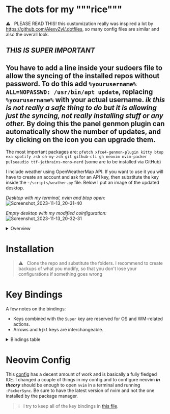 # The dots for my """rice"""
⚠️ &nbsp; PLEASE READ THIS! this customization really was inspired a lot by https://github.com/AlexvZyl/.dotfiles, so many config files are similar and also the overall look.

***THIS IS SUPER IMPORTANT***
----------------------------------------
You have to add a line inside your sudoers file to allow the syncing of the installed repos without password. To do this add
`%yourusername% ALL=NOPASSWD: /usr/bin/apt update`, replacing `%yourusername%` with your actual username. *ik this is not really a safe thing to do but it is allowing just the syncing, not really installing stuff or any other.*
By doing this the panel genmon plugin can automatically show the number of updates, and by clicking on the icon you can upgrade them.
----------------------------------------

The most important packages are:
`pfetch xfce4-genmon-plugin kitty btop exa spotify zsh oh-my-zsh git github-cli gh neovim nvim-packer pulseaudio ttf-jetbrains-mono-nerd` (some are to be installed via GitHub)

I include weather using OpenWeatherMap API. If you want to use it you will have to create an account and ask for an API key, then substitute the key inside the `~/scripts/weather.py` file.
Below I put an image of the updated desktop.

*Desktop with my terminal, nvim and btop open:*
![Screenshot_2023-11-13_20-31-40](https://github.com/k0ruy/dots/assets/71659265/5c04fca6-8657-4255-9d7a-6bd2a94351dc)

*Empty desktop with my modified coinfiguration:*
![Screenshot_2023-11-13_20-32-31](https://github.com/k0ruy/dots/assets/71659265/464d0b56-8727-43bd-a593-a7015a443ef0)

<details>

<summary>Overview</summary>

</br>

Wallpapers can be found at [this ImageGoNord repo](https://github.com/linuxdotexe/nordic-wallpapers) (they "norded" some nice wallpapers) and [locally](https://github.com/k0ruy/dots/tree/main/wallpapers).

</details>

# Installation

> ⚠️ &nbsp; Clone the repo and substitute the folders. I recommend to create backups of what you modify, so that you don't lose your configurations if something goes wrong

# Key Bindings

A few notes on the bindings:

- Keys combined with the `Super` key are reserved for OS and WM-related actions.  
- Arrows and `hjkl` keys are interchangeable.

<details>

<summary>Bindings table</summary>

</br>

|  Binding  |  Action   |
| :-------: | :-------: |
| Super + d | File manager |
| Super + t | Terminal |
| Super + n | Neovim |
| Super + b | BTop++ |
| Super + Arrow | Cycle windows |
| Super + Shift + Arrow | Move window between workspaces |
| Super + Number | Go to workspace |
| Super + w | Web browser |

</details>

# Neovim Config

This [config](https://github.com/AlexvZyl/.dotfiles/tree/main/.config/nvim) has a decent amount of work and is basically a fully fledged IDE. I changed a couple of things in my config and to configure neovim ***in theory*** should be enough to open `nvim` in a terminal and running `:PackerSync`. Be sure to have the latest version of nvim and not the one installed by the package manager.


> ℹ️ &nbsp; I try to keep all of the key bindings in [this file](https://github.com/AlexvZyl/.dotfiles/blob/main/.config/nvim/lua/alex/key-bindings.lua).

